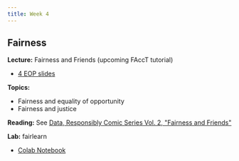 ```yaml
---
title: Week 4
---
```


## Fairness

**Lecture:** Fairness and Friends (upcoming FAccT tutorial)

* [4 EOP slides](../../../assets/4_EOP.pdf)

**Topics:**

* Fairness and equality of opportunity
* Fairness and justice

**Reading:** See [Data, Responsibly Comic Series Vol. 2, "Fairness and Friends"](https://dataresponsibly.github.io/comics/vol2/fairness_en.pdf)

**Lab:** fairlearn

* [Colab Notebook](https://colab.research.google.com/drive/1qGGEScay7YssrWzyaeNWJDtANAQDS-4B?usp=sharing)
